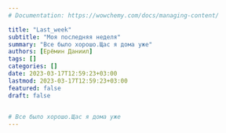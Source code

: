 ```yaml
---
# Documentation: https://wowchemy.com/docs/managing-content/

title: "Last_week"
subtitle: "Моя последняя неделя"
summary: "Все было хорошо.Щас я дома уже"
authors: [Ерёмин Даниил]
tags: []
categories: []
date: 2023-03-17T12:59:23+03:00
lastmod: 2023-03-17T12:59:23+03:00
featured: false
draft: false

 
# Все было хорошо.Щас я дома уже
---
```

